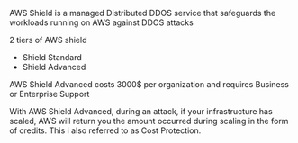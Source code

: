 AWS Shield is a managed Distributed DDOS service that safeguards the workloads running on AWS against DDOS attacks


2 tiers of AWS shield
* Shield Standard 
* Shield Advanced 

AWS Shield Advanced costs 3000$ per organization and requires Business or Enterprise Support


With AWS Shield Advanced, during an attack, if your infrastructure has scaled, AWS will return you the amount occurred during scaling in the form of credits. This i also referred to as Cost Protection.
